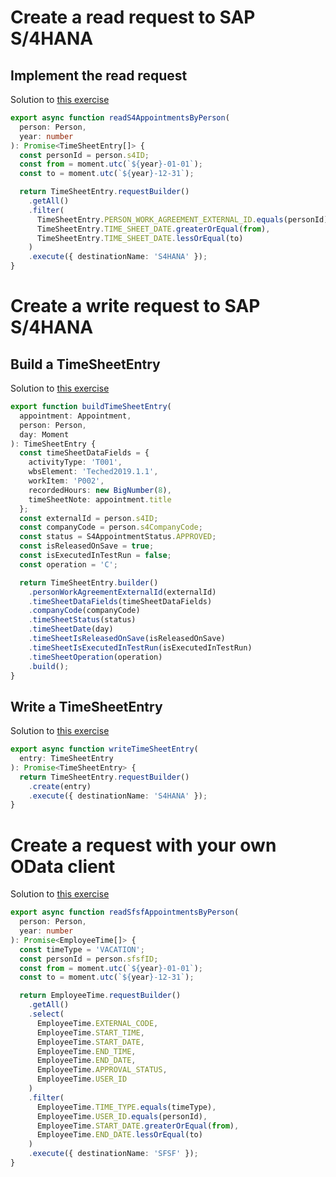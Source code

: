 # Create a read request to SAP S/4HANA

## Implement the read request

Solution to [this exercise](02-s4-read-request.md#implement-the-read-request)

```ts
export async function readS4AppointmentsByPerson(
  person: Person,
  year: number
): Promise<TimeSheetEntry[]> {
  const personId = person.s4ID;
  const from = moment.utc(`${year}-01-01`);
  const to = moment.utc(`${year}-12-31`);

  return TimeSheetEntry.requestBuilder()
    .getAll()
    .filter(
      TimeSheetEntry.PERSON_WORK_AGREEMENT_EXTERNAL_ID.equals(personId),
      TimeSheetEntry.TIME_SHEET_DATE.greaterOrEqual(from),
      TimeSheetEntry.TIME_SHEET_DATE.lessOrEqual(to)
    )
    .execute({ destinationName: 'S4HANA' });
}
```

# Create a write request to SAP S/4HANA

## Build a TimeSheetEntry

Solution to [this exercise](03-s4-write-request.md#build-a-timesheetentry)

```ts
export function buildTimeSheetEntry(
  appointment: Appointment,
  person: Person,
  day: Moment
): TimeSheetEntry {
  const timeSheetDataFields = {
    activityType: 'T001',
    wbsElement: 'Teched2019.1.1',
    workItem: 'P002',
    recordedHours: new BigNumber(8),
    timeSheetNote: appointment.title
  };
  const externalId = person.s4ID;
  const companyCode = person.s4CompanyCode;
  const status = S4AppointmentStatus.APPROVED;
  const isReleasedOnSave = true;
  const isExecutedInTestRun = false;
  const operation = 'C';

  return TimeSheetEntry.builder()
    .personWorkAgreementExternalId(externalId)
    .timeSheetDataFields(timeSheetDataFields)
    .companyCode(companyCode)
    .timeSheetStatus(status)
    .timeSheetDate(day)
    .timeSheetIsReleasedOnSave(isReleasedOnSave)
    .timeSheetIsExecutedInTestRun(isExecutedInTestRun)
    .timeSheetOperation(operation)
    .build();
}
```

## Write a TimeSheetEntry

Solution to [this exercise](03-s4-write-request.md#write-a-timesheetentry)

```ts
export async function writeTimeSheetEntry(
  entry: TimeSheetEntry
): Promise<TimeSheetEntry> {
  return TimeSheetEntry.requestBuilder()
    .create(entry)
    .execute({ destinationName: 'S4HANA' });
}
```

# Create a request with your own OData client

Solution to [this exercise](06-use-odata-client.md#create-a-request-with-your-own-odata-client)

```ts
export async function readSfsfAppointmentsByPerson(
  person: Person,
  year: number
): Promise<EmployeeTime[]> {
  const timeType = 'VACATION';
  const personId = person.sfsfID;
  const from = moment.utc(`${year}-01-01`);
  const to = moment.utc(`${year}-12-31`);

  return EmployeeTime.requestBuilder()
    .getAll()
    .select(
      EmployeeTime.EXTERNAL_CODE,
      EmployeeTime.START_TIME,
      EmployeeTime.START_DATE,
      EmployeeTime.END_TIME,
      EmployeeTime.END_DATE,
      EmployeeTime.APPROVAL_STATUS,
      EmployeeTime.USER_ID
    )
    .filter(
      EmployeeTime.TIME_TYPE.equals(timeType),
      EmployeeTime.USER_ID.equals(personId),
      EmployeeTime.START_DATE.greaterOrEqual(from),
      EmployeeTime.END_DATE.lessOrEqual(to)
    )
    .execute({ destinationName: 'SFSF' });
}
```
